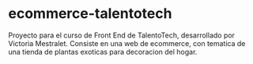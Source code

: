 # ecommerce-talentotech

Proyecto para el curso de Front End de TalentoTech, desarrollado por Victoria Mestralet.
Consiste en una web de ecommerce, con tematica de una tienda de plantas exoticas para decoracion del hogar.
